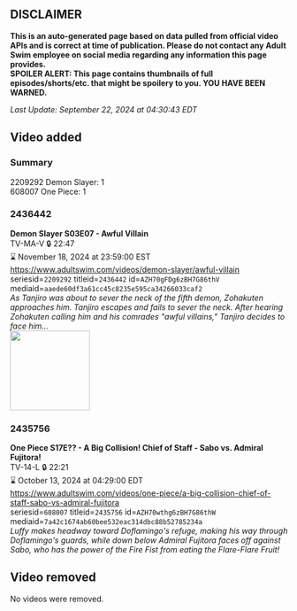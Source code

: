 ## DISCLAIMER
**This is an auto-generated page based on data pulled from official video APIs and is correct at time of publication. Please do not contact any Adult Swim employee on social media regarding any information this page provides.**  
**SPOILER ALERT: This page contains thumbnails of full episodes/shorts/etc. that might be spoilery to you. YOU HAVE BEEN WARNED.**  

_Last Update: September 22, 2024 at 04:30:43 EDT_
## Video added
### Summary
2209292 Demon Slayer: 1  
608007 One Piece: 1  
### 2436442
**Demon Slayer S03E07 - Awful Villain**  
TV-MA-V 🔒 22:47  
⌛ November 18, 2024 at 23:59:00 EST  
https://www.adultswim.com/videos/demon-slayer/awful-villain  
seriesid=`2209292` titleid=`2436442` id=`AZH70gFDg6zBH7G86thV` mediaid=`aaede60df3a61cc45c8235e595ca34266033caf2`  
_As Tanjiro was about to sever the neck of the fifth demon, Zohakuten approaches him. Tanjiro escapes and fails to sever the neck. After hearing Zohakuten calling him and his comrades "awful villains," Tanjiro decides to face him..._  
<a href="https://media.cdn.adultswim.com/uploads/20240918/thumbnails/2_24918142110-image3.png"><img src="https://media.cdn.adultswim.com/uploads/20240918/thumbnails/2_24918142110-image3.png" height="144px" /></a>
### 2435756
**One Piece S17E?? - A Big Collision! Chief of Staff - Sabo vs. Admiral Fujitora!**  
TV-14-L 🔒 22:21  
⌛ October 13, 2024 at 04:29:00 EDT  
https://www.adultswim.com/videos/one-piece/a-big-collision-chief-of-staff-sabo-vs-admiral-fujitora  
seriesid=`608007` titleid=`2435756` id=`AZH70wthg6zBH7G86thW` mediaid=`7a42c1674ab60bee532eac314dbc88b52785234a`  
_Luffy makes headway toward Doflamingo's refuge, making his way through Doflamingo's guards, while down below Admiral Fujitora faces off against Sabo, who has the power of the Fire Fist from eating the Flare-Flare Fruit!_  
## Video removed
No videos were removed.  
